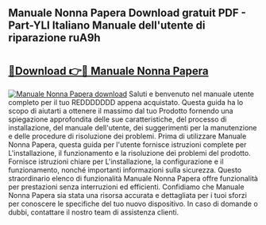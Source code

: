 ## Manuale Nonna Papera Download gratuit PDF - Part-YLI Italiano Manuale dell'utente di riparazione ruA9h

# <h2><a href="http://dfdxzp.blite.top/?on=Manuale+Nonna+Papera">🔗Download 👉🔴 Manuale Nonna Papera</a></h2>

[![Manuale Nonna Papera download](https://i.imgur.com/lujVjoI.png)](http://dfdxzp.blite.top/?on=Manuale+Nonna+Papera)
Saluti e benvenuto nel manuale utente completo per il tuo REDDDDDDD appena acquistato. Questa guida ha lo scopo di aiutarti a ottenere il massimo dal tuo Prodotto fornendo una spiegazione approfondita delle sue caratteristiche, del processo di installazione, del manuale dell'utente, dei suggerimenti per la manutenzione e delle procedure di risoluzione dei problemi. Prima di utilizzare Manuale Nonna Papera, questa guida per l'utente fornisce istruzioni complete per L'installazione, il funzionamento e la risoluzione dei problemi del prodotto. Fornisce istruzioni chiare per L'installazione, la configurazione e il funzionamento, nonché importanti informazioni sulla sicurezza. Questo straordinario elenco di funzionalità Manuale Nonna Papera offre funzionalità per prestazioni senza interruzioni ed efficienti. Confidiamo che Manuale Nonna Papera sia stata una risorsa accurata e dettagliata per i tuoi sforzi per conoscere le specifiche del tuo nuovo dispositivo. In caso di domande o dubbi, contattare il nostro team di assistenza clienti.
